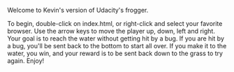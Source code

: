 Welcome to Kevin's version of Udacity's frogger.

To begin, double-click on index.html, or right-click and select your favorite
browser.
Use the arrow keys to move the player up, down, left and right.
Your goal is to reach the water without getting hit by a bug.
If you are hit by a bug, you'll be sent back to the bottom to start all over.
If you make it to the water, you win, and your reward is to be sent back down
to the grass to try again.
Enjoy!